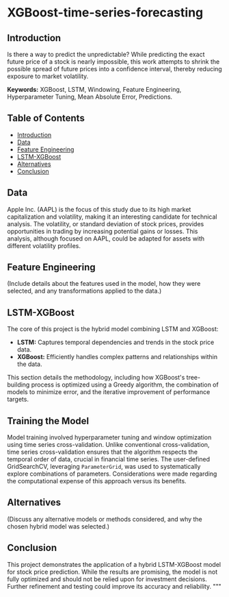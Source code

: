 # XGBoost-time-series-forecasting

## Introduction
Is there a way to predict the unpredictable? While predicting the exact future price of a stock is nearly impossible, this work attempts to shrink the possible spread of future prices into a confidence interval, thereby reducing exposure to market volatility.


**Keywords:** XGBoost, LSTM, Windowing, Feature Engineering, Hyperparameter Tuning, Mean Absolute Error, Predictions.

## Table of Contents
- [Introduction](#introduction)
- [Data](#data)
- [Feature Engineering](#feature-engineering)
- [LSTM-XGBoost](#lstm-xgboost)
- [Alternatives](#alternatives)
- [Conclusion](#conclusion)


## Data
Apple Inc. (AAPL) is the focus of this study due to its high market capitalization and volatility, making it an interesting candidate for technical analysis. The volatility, or standard deviation of stock prices, provides opportunities in trading by increasing potential gains or losses. This analysis, although focused on AAPL, could be adapted for assets with different volatility profiles.

## Feature Engineering
(Include details about the features used in the model, how they were selected, and any transformations applied to the data.)

## LSTM-XGBoost
The core of this project is the hybrid model combining LSTM and XGBoost:

- **LSTM:** Captures temporal dependencies and trends in the stock price data.
- **XGBoost:** Efficiently handles complex patterns and relationships within the data.

This section details the methodology, including how XGBoost's tree-building process is optimized using a Greedy algorithm, the combination of models to minimize error, and the iterative improvement of performance targets.


## Training the Model
Model training involved hyperparameter tuning and window optimization using time series cross-validation. Unlike conventional cross-validation, time series cross-validation ensures that the algorithm respects the temporal order of data, crucial in financial time series. The user-defined GridSearchCV, leveraging `ParameterGrid`, was used to systematically explore combinations of parameters. Considerations were made regarding the computational expense of this approach versus its benefits.

## Alternatives
(Discuss any alternative models or methods considered, and why the chosen hybrid model was selected.)

## Conclusion
This project demonstrates the application of a hybrid LSTM-XGBoost model for stock price prediction. While the results are promising, the model is not fully optimized and should not be relied upon for investment decisions. Further refinement and testing could improve its accuracy and reliability.
"""


